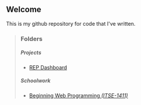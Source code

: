 <section>
<h1>Welcome</h1>
<p>
    This is my github repository for code that I've written.
</p>
</section>

<blockquote>
  <h3>Folders</h3>

  <h5>Projects</h5>
  <ul>
      <li><a href="projects/fpmdashboard">REP Dashboard</a></li>
  </ul>

  <h5>Schoolwork</h5>
  <ul>
    <li><a href="school/itse-1411">Beginning Web Programming <i>(ITSE-1411)</i></a></li>
  </ul>

</blockquote>
